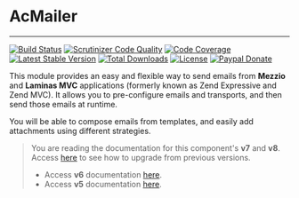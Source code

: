 # AcMailer

---

[![Build Status](https://img.shields.io/travis/acmailer/acmailer/main.svg?style=flat-square)](https://travis-ci.org/acmailer/acmailer)
[![Scrutinizer Code Quality](https://img.shields.io/scrutinizer/g/acmailer/acmailer.svg?style=flat-square)](https://scrutinizer-ci.com/g/acmailer/acmailer/?branch=main)
[![Code Coverage](https://img.shields.io/scrutinizer/coverage/g/acmailer/acmailer.svg?style=flat-square)](https://scrutinizer-ci.com/g/acmailer/acmailer/?branch=main)
[![Latest Stable Version](https://img.shields.io/github/release/acmailer/acmailer.svg?style=flat-square)](https://packagist.org/packages/acelaya/zf2-acmailer)
[![Total Downloads](https://img.shields.io/packagist/dt/acelaya/zf2-acmailer.svg?style=flat-square)](https://packagist.org/packages/acelaya/zf2-acmailer)
[![License](https://img.shields.io/github/license/acmailer/acmailer.svg?style=flat-square)](https://github.com/acmailer/acmailer/blob/main/LICENSE.txt)
[![Paypal Donate](https://img.shields.io/badge/Donate-paypal-blue.svg?style=flat-square&logo=paypal&colorA=cccccc)](https://acel.me/donate)

This module provides an easy and flexible way to send emails from **Mezzio** and **Laminas MVC** applications (formerly known as Zend Expressive and Zend MVC). It allows you to pre-configure emails and transports, and then send those emails at runtime.

You will be able to compose emails from templates, and easily add attachments using different strategies.

> You are reading the documentation for this component's **v7** and **v8**. Access [here](https://github.com/acelaya/ZF-AcMailer/blob/main/UPGRADE.md) to see how to upgrade from previous versions.
> * Access **v6** documentation [here](https://github.com/acmailer/acmailer/blob/6.x/README.md).
> * Access **v5** documentation [here](https://github.com/acmailer/acmailer/blob/5.x/README.md).
